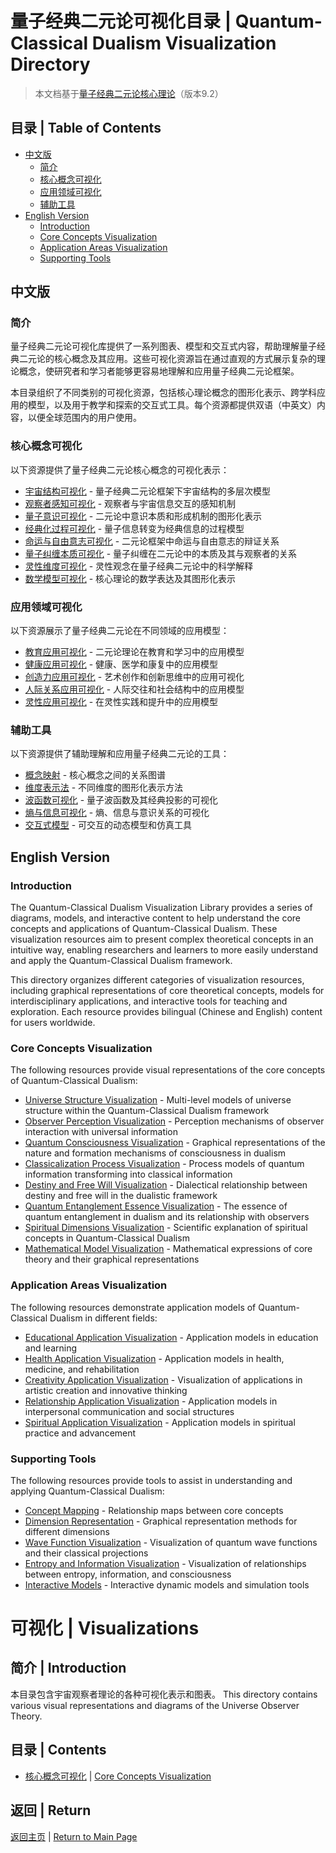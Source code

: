 # 量子经典二元论可视化目录 | Quantum-Classical Dualism Visualization Directory

> 本文档基于[量子经典二元论核心理论](../core.md)（版本9.2）

## 目录 | Table of Contents

- [中文版](#中文版)
  - [简介](#简介)
  - [核心概念可视化](#核心概念可视化)
  - [应用领域可视化](#应用领域可视化)
  - [辅助工具](#辅助工具)
- [English Version](#english-version)
  - [Introduction](#introduction)
  - [Core Concepts Visualization](#core-concepts-visualization)
  - [Application Areas Visualization](#application-areas-visualization)
  - [Supporting Tools](#supporting-tools)

## 中文版

### 简介

量子经典二元论可视化库提供了一系列图表、模型和交互式内容，帮助理解量子经典二元论的核心概念及其应用。这些可视化资源旨在通过直观的方式展示复杂的理论概念，使研究者和学习者能够更容易地理解和应用量子经典二元论框架。

本目录组织了不同类别的可视化资源，包括核心理论概念的图形化表示、跨学科应用的模型，以及用于教学和探索的交互式工具。每个资源都提供双语（中英文）内容，以便全球范围内的用户使用。

### 核心概念可视化

以下资源提供了量子经典二元论核心概念的可视化表示：

- [宇宙结构可视化](universe_structure_visualization.md) - 量子经典二元论框架下宇宙结构的多层次模型
- [观察者感知可视化](observer_perception_visualization.md) - 观察者与宇宙信息交互的感知机制
- [量子意识可视化](quantum_consciousness_visualization.md) - 二元论中意识本质和形成机制的图形化表示
- [经典化过程可视化](classicalization_process_visualization.md) - 量子信息转变为经典信息的过程模型
- [命运与自由意志可视化](destiny_free_will_visualization.md) - 二元论框架中命运与自由意志的辩证关系
- [量子纠缠本质可视化](quantum_entanglement_essence_visualization.md) - 量子纠缠在二元论中的本质及其与观察者的关系
- [灵性维度可视化](core_concepts.md) - 灵性观念在量子经典二元论中的科学解释
- [数学模型可视化](concept_mapping.md) - 核心理论的数学表达及其图形化表示

### 应用领域可视化

以下资源展示了量子经典二元论在不同领域的应用模型：

- [教育应用可视化](core_concepts.md) - 二元论理论在教育和学习中的应用模型
- [健康应用可视化](core_concepts.md) - 健康、医学和康复中的应用模型
- [创造力应用可视化](quantum_consciousness_visualization.md) - 艺术创作和创新思维中的应用可视化
- [人际关系应用可视化](observer_perception_visualization.md) - 人际交往和社会结构中的应用模型
- [灵性应用可视化](core_concepts.md) - 在灵性实践和提升中的应用模型

### 辅助工具

以下资源提供了辅助理解和应用量子经典二元论的工具：

- [概念映射](concept_mapping.md) - 核心概念之间的关系图谱
- [维度表示法](universe_structure_visualization.md) - 不同维度的图形化表示方法
- [波函数可视化](quantum_entanglement_essence_visualization.md) - 量子波函数及其经典投影的可视化
- [熵与信息可视化](classicalization_process_visualization.md) - 熵、信息与意识关系的可视化
- [交互式模型](core_concepts.md) - 可交互的动态模型和仿真工具

## English Version

### Introduction

The Quantum-Classical Dualism Visualization Library provides a series of diagrams, models, and interactive content to help understand the core concepts and applications of Quantum-Classical Dualism. These visualization resources aim to present complex theoretical concepts in an intuitive way, enabling researchers and learners to more easily understand and apply the Quantum-Classical Dualism framework.

This directory organizes different categories of visualization resources, including graphical representations of core theoretical concepts, models for interdisciplinary applications, and interactive tools for teaching and exploration. Each resource provides bilingual (Chinese and English) content for users worldwide.

### Core Concepts Visualization

The following resources provide visual representations of the core concepts of Quantum-Classical Dualism:

- [Universe Structure Visualization](universe_structure_visualization.md) - Multi-level models of universe structure within the Quantum-Classical Dualism framework
- [Observer Perception Visualization](observer_perception_visualization.md) - Perception mechanisms of observer interaction with universal information
- [Quantum Consciousness Visualization](quantum_consciousness_visualization.md) - Graphical representations of the nature and formation mechanisms of consciousness in dualism
- [Classicalization Process Visualization](classicalization_process_visualization.md) - Process models of quantum information transforming into classical information
- [Destiny and Free Will Visualization](destiny_free_will_visualization.md) - Dialectical relationship between destiny and free will in the dualistic framework
- [Quantum Entanglement Essence Visualization](quantum_entanglement_essence_visualization.md) - The essence of quantum entanglement in dualism and its relationship with observers
- [Spiritual Dimensions Visualization](core_concepts.md) - Scientific explanation of spiritual concepts in Quantum-Classical Dualism
- [Mathematical Model Visualization](concept_mapping.md) - Mathematical expressions of core theory and their graphical representations

### Application Areas Visualization

The following resources demonstrate application models of Quantum-Classical Dualism in different fields:

- [Educational Application Visualization](core_concepts.md) - Application models in education and learning
- [Health Application Visualization](core_concepts.md) - Application models in health, medicine, and rehabilitation
- [Creativity Application Visualization](quantum_consciousness_visualization.md) - Visualization of applications in artistic creation and innovative thinking
- [Relationship Application Visualization](observer_perception_visualization.md) - Application models in interpersonal communication and social structures
- [Spiritual Application Visualization](core_concepts.md) - Application models in spiritual practice and advancement

### Supporting Tools

The following resources provide tools to assist in understanding and applying Quantum-Classical Dualism:

- [Concept Mapping](concept_mapping.md) - Relationship maps between core concepts
- [Dimension Representation](universe_structure_visualization.md) - Graphical representation methods for different dimensions
- [Wave Function Visualization](quantum_entanglement_essence_visualization.md) - Visualization of quantum wave functions and their classical projections
- [Entropy and Information Visualization](classicalization_process_visualization.md) - Visualization of relationships between entropy, information, and consciousness
- [Interactive Models](core_concepts.md) - Interactive dynamic models and simulation tools

# 可视化 | Visualizations

## 简介 | Introduction

本目录包含宇宙观察者理论的各种可视化表示和图表。
This directory contains various visual representations and diagrams of the Universe Observer Theory.

## 目录 | Contents

- [核心概念可视化](core_concepts.md) | [Core Concepts Visualization](core_concepts.md)

## 返回 | Return

[返回主页](../README.md) | [Return to Main Page](../README.md) 